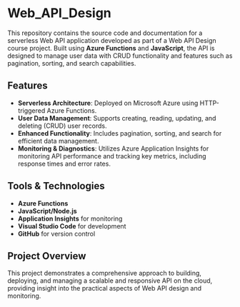 # Web_API_Design

This repository contains the source code and documentation for a serverless Web API application developed as part of a Web API Design course project. Built using **Azure Functions** and **JavaScript**, the API is designed to manage user data with CRUD functionality and features such as pagination, sorting, and search capabilities.

## Features
- **Serverless Architecture**: Deployed on Microsoft Azure using HTTP-triggered Azure Functions.
- **User Data Management**: Supports creating, reading, updating, and deleting (CRUD) user records.
- **Enhanced Functionality**: Includes pagination, sorting, and search for efficient data management.
- **Monitoring & Diagnostics**: Utilizes Azure Application Insights for monitoring API performance and tracking key metrics, including response times and error rates.

## Tools & Technologies
- **Azure Functions**
- **JavaScript/Node.js**
- **Application Insights** for monitoring
- **Visual Studio Code** for development
- **GitHub** for version control

## Project Overview
This project demonstrates a comprehensive approach to building, deploying, and managing a scalable and responsive API on the cloud, providing insight into the practical aspects of Web API design and monitoring.
